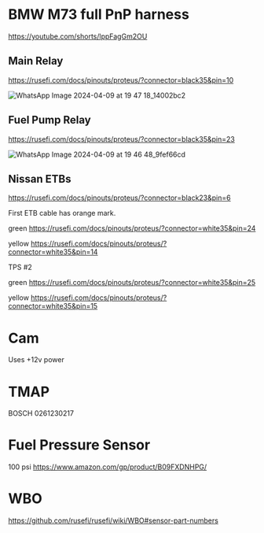 # BMW M73 full PnP harness

https://youtube.com/shorts/lppFagGm2OU

## Main Relay

https://rusefi.com/docs/pinouts/proteus/?connector=black35&pin=10

![WhatsApp Image 2024-04-09 at 19 47 18_14002bc2](https://github.com/rusefi/rusefi/assets/48498823/732468f4-1b9f-45e7-8a4c-b3aebe70cbc3)

## Fuel Pump Relay

https://rusefi.com/docs/pinouts/proteus/?connector=black35&pin=23

![WhatsApp Image 2024-04-09 at 19 46 48_9fef66cd](https://github.com/rusefi/rusefi/assets/48498823/7c1f62cc-6580-4d1d-9eb7-d86d3b655785)

## Nissan ETBs

https://rusefi.com/docs/pinouts/proteus/?connector=black23&pin=6

First ETB cable has orange mark.

green https://rusefi.com/docs/pinouts/proteus/?connector=white35&pin=24

yellow https://rusefi.com/docs/pinouts/proteus/?connector=white35&pin=14

TPS #2

green https://rusefi.com/docs/pinouts/proteus/?connector=white35&pin=25

yellow https://rusefi.com/docs/pinouts/proteus/?connector=white35&pin=15

# Cam

Uses +12v power

# TMAP

BOSCH 0261230217

# Fuel Pressure Sensor

100 psi https://www.amazon.com/gp/product/B09FXDNHPG/

# WBO

https://github.com/rusefi/rusefi/wiki/WBO#sensor-part-numbers
